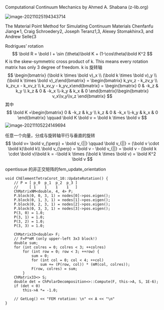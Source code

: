 Computational Continuum Mechanics by Ahmed A. Shabana (z-lib.org)

![image-20211025194343714](C:\Users\acer\AppData\Roaming\Typora\typora-user-images\image-20211025194343714.png)

The Material Point Method for Simulating Continuum Materials Chenfanfu Jiang∗1, Craig Schroedery2, Joseph Teranz1,3, Alexey Stomakhinx3, and Andrew Selle{3  

Rodrigues’ rotation   
$$
\bold R = \bold I + \sin (\theta)\bold K + (1-\cos\theta)\bold K^2
$$
K is the skew-symmetric cross product of k. This means every rotation matrix has only 3 degree of freedom. k is 旋转轴
$$
\begin{bmatrix} (\bold k \times \bold v)_x \\ (\bold k \times \bold v)_y \\ (\bold k \times \bold v)_z\end{bmatrix} = \begin{bmatrix} k_yv_z - k_zv_y \\ k_zv_x - k_xv_z \\ k_xv_y - k_yv_x\end{bmatrix} = \begin{bmatrix} 0 & -k_z & k_y \\ k_z & 0 & -k_x \\-k_y & k_x & 0 \end{bmatrix}\begin{bmatrix} v_x\\v_y\\v_z \end{bmatrix}
$$
其中
$$
\bold K =\begin{bmatrix} 0 & -k_z & k_y \\ k_z & 0 & -k_x \\-k_y & k_x & 0 \end{bmatrix} \qquad \bold K \bold v = \bold k \times \bold v
$$
![image-20211105224149694](E:\mycode\collection\定理\理论力学\动力学\image-20211105224149694.png)

任意一个向量，分成与旋转轴平行与垂直的旋转
$$
\bold v= \bold v_{\perp} + \bold v_{||} \qquad \bold v_{||} = (\bold v \cdot \bold k)\bold k\\
\bold v_{\perp} = \bold v - \bold v_{||} = \bold v - (\bold k \cdot \bold v)\bold k = -\bold k \times (\bold k \times \bold v) = \bold K^2 \bold v
$$




opentissue 的非正交矩阵的fem_update_orientation

```
void ChElementTetraCorot_10::UpdateRotation() {
    // P = [ p_0  p_1  p_2  p_3 ]
    //     [ 1    1    1    1   ]
    ChMatrixNM<double, 4, 4> P;
    P.block(0, 0, 3, 1) = nodes[0]->pos.eigen();
    P.block(0, 1, 3, 1) = nodes[1]->pos.eigen();
    P.block(0, 2, 3, 1) = nodes[2]->pos.eigen();
    P.block(0, 3, 3, 1) = nodes[3]->pos.eigen();
    P(3, 0) = 1.0;
    P(3, 1) = 1.0;
    P(3, 2) = 1.0;
    P(3, 3) = 1.0;

    ChMatrix33<double> F;
    // F=P*mM (only upper-left 3x3 block!)
    double sum;
    for (int colres = 0; colres < 3; ++colres)
        for (int row = 0; row < 3; ++row) {
            sum = 0;
            for (int col = 0; col < 4; ++col)
                sum += (P(row, col)) * (mM(col, colres));
            F(row, colres) = sum;
        }
    ChMatrix33<> S;
    double det = ChPolarDecomposition<>::Compute(F, this->A, S, 1E-6);
    if (det < 0)
        this->A *= -1.0;

    // GetLog() << "FEM rotation: \n" << A << "\n"
}

```

